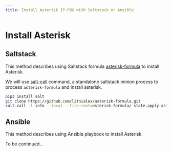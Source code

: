 ```yaml
---
title: Install Asterisk IP-PBX with Saltstack or Ansible
---
```


# Install Asterisk

## Saltstack
This method describes using Saltstack formula [asterisk-formula][formula] to install Asterisk.

We will use [salt-call][salt-call] command, a standalone saltstack minion process to process `asterisk-formula` and install asterisk.

```sh
pip3 install salt
git clone https://github.com/litnialex/asterisk-formula.git
salt-call -l info --local --file-root=asterisk-formula/ state.apply asterisk
```


## Ansible
This method describes using Ansible playbook to install Asterisk.

To be continued...


[formula]: https://github.com/litnialex/asterisk-formula
[salt-call]: https://docs.saltproject.io/en/latest/ref/cli/salt-call.html
